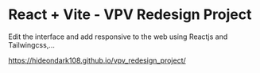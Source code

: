 # React + Vite - VPV Redesign Project

Edit the interface and add responsive to the web using Reactjs and Tailwingcss,...

https://hideondark108.github.io/vpv_redesign_project/
